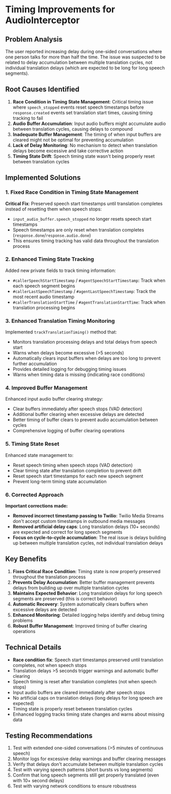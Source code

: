 # Timing Improvements for AudioInterceptor

## Problem Analysis
The user reported increasing delay during one-sided conversations where one person talks for more than half the time. The issue was suspected to be related to delay accumulation between multiple translation cycles, not individual translation delays (which are expected to be long for long speech segments).

## Root Causes Identified
1. **Race Condition in Timing State Management**: Critical timing issue where `speech_stopped` events reset speech timestamps before `response.created` events set translation start times, causing timing tracking to fail
2. **Audio Buffer Accumulation**: Input audio buffers might accumulate audio between translation cycles, causing delays to compound
3. **Inadequate Buffer Management**: The timing of when input buffers are cleared might not be optimal for preventing accumulation
4. **Lack of Delay Monitoring**: No mechanism to detect when translation delays become excessive and take corrective action
5. **Timing State Drift**: Speech timing state wasn't being properly reset between translation cycles

## Implemented Solutions

### 1. Fixed Race Condition in Timing State Management
**Critical Fix**: Preserved speech start timestamps until translation completes instead of resetting them when speech stops:
- `input_audio_buffer.speech_stopped` no longer resets speech start timestamps
- Speech timestamps are only reset when translation completes (`response.done`/`response.audio.done`)
- This ensures timing tracking has valid data throughout the translation process

### 2. Enhanced Timing State Tracking
Added new private fields to track timing information:
- `#callerSpeechStartTimestamp` / `#agentSpeechStartTimestamp`: Track when each speech segment begins
- `#callerLastSpeechTimestamp` / `#agentLastSpeechTimestamp`: Track the most recent audio timestamp
- `#callerTranslationStartTime` / `#agentTranslationStartTime`: Track when translation processing begins

### 3. Enhanced Translation Timing Monitoring
Implemented `trackTranslationTiming()` method that:
- Monitors translation processing delays and total delays from speech start
- Warns when delays become excessive (>5 seconds)
- Automatically clears input buffers when delays are too long to prevent further accumulation
- Provides detailed logging for debugging timing issues
- Warns when timing data is missing (indicating race conditions)

### 4. Improved Buffer Management
Enhanced input audio buffer clearing strategy:
- Clear buffers immediately after speech stops (VAD detection)
- Additional buffer clearing when excessive delays are detected
- Better timing of buffer clears to prevent audio accumulation between cycles
- Comprehensive logging of buffer clearing operations

### 5. Timing State Reset
Enhanced state management to:
- Reset speech timing when speech stops (VAD detection)
- Clear timing state after translation completion to prevent drift
- Reset speech start timestamps for each new speech segment
- Prevent long-term timing state accumulation

### 6. Corrected Approach
**Important corrections made:**
- **Removed incorrect timestamp passing to Twilio**: Twilio Media Streams don't accept custom timestamps in outbound media messages
- **Removed artificial delay caps**: Long translation delays (10+ seconds) are expected and correct for long speech segments
- **Focus on cycle-to-cycle accumulation**: The real issue is delays building up between multiple translation cycles, not individual translation delays

## Key Benefits
1. **Fixes Critical Race Condition**: Timing state is now properly preserved throughout the translation process
2. **Prevents Delay Accumulation**: Better buffer management prevents delays from building up over multiple translation cycles
3. **Maintains Expected Behavior**: Long translation delays for long speech segments are preserved (this is correct behavior)
4. **Automatic Recovery**: System automatically clears buffers when excessive delays are detected
5. **Enhanced Monitoring**: Detailed logging helps identify and debug timing problems
6. **Robust Buffer Management**: Improved timing of buffer clearing operations

## Technical Details
- **Race condition fix**: Speech start timestamps preserved until translation completes, not when speech stops
- Translation delays >5 seconds trigger warnings and automatic buffer clearing
- Speech timing is reset after translation completes (not when speech stops)
- Input audio buffers are cleared immediately after speech stops
- No artificial caps on translation delays (long delays for long speech are expected)
- Timing state is properly reset between translation cycles
- Enhanced logging tracks timing state changes and warns about missing data

## Testing Recommendations
1. Test with extended one-sided conversations (>5 minutes of continuous speech)
2. Monitor logs for excessive delay warnings and buffer clearing messages
3. Verify that delays don't accumulate between multiple translation cycles
4. Test with varying speech patterns (short bursts vs long segments)
5. Confirm that long speech segments still get properly translated (even with 10+ second delays)
6. Test with varying network conditions to ensure robustness